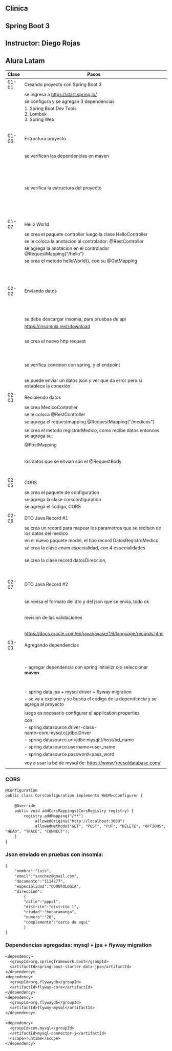 ## Clinica
## Spring Boot 3
## Instructor: Diego Rojas
## Alura Latam

| Clase | Pasos                                                                               | Errores/Observación                         |
|-------|-------------------------------------------------------------------------------------|---------------------------------------------|
| 01-01 | Creando proyecto con Spring Boot 3                                                  |                                             |
|       | se ingresa a https://start.spring.io/                                               |                                             |
|       | se configura y se agregan 3 dependencias                                            |                                             |
|       | 1. Spring Boot Dev Tools<br/>2. Lombok <br/>3. Spring Web                           |                                             |
|       |                                                                                     |                                             |
| 01-06 | Estructura proyecto                                                                 | ![img.png](img.png)                         |
|       | se verifican las dependencias en maven                                              |                                             |
|       | se verifica la estructura del proyecto                                              | ![img_1.png](img_1.png)                     |
|       |                                                                                     |                                             |
| 01-07 | Hello World                                                                         |                                             |
|       | se crea el paquete controller luego la clase HelloController                        |                                             |
|       | se le coloca la anotacion al controlador: @RestController                           |                                             |
|       | se agrega la anotacion en el controlador @RequestMapping("/hello")                  | ![img_2.png](img_2.png)                     |
|       | se crea el metodo helloWorld(), con su @GetMapping                                  |                                             |
|       |                                                                                     |                                             |
| 02-02 | Enviando datos                                                                      | ![img_3.png](img_3.png)                     |
|       | se debe descargar insomia, para pruebas de api                                      |                                             |
|       | https://insomnia.rest/download                                                      |                                             |
|       | se crea el nuevo http request                                                       | ![img_4.png](img_4.png)                     |
|       | se verifica conexion con spring, y el endpoint                                      | ![img_5.png](img_5.png)                     |
|       | se puede enviar un datos json y ver que da error pero si establece la conexión      |                                             |
|       |                                                                                     |                                             |
| 02-03 | Recibiendo datos                                                                    |                                             |
|       | se crea MedicoController                                                            |                                             |
|       | se le coloca @RestController                                                        |                                             |
|       | se agrega el requestmapping  @RequestMapping("/medicos")                            |                                             |
|       | se crea el metodo registrarMedico, como recibe datos entonces se agrega su:         | ![img_6.png](img_6.png)                     |
|       | @PostMapping                                                                        |                                             |
|       | los datos que se envian son el @RequestBody                                         | ![img_7.png](img_7.png)                     |
|       |                                                                                     |                                             |
| 02-05 | CORS                                                                                |                                             |
|       | se crea el paquete de configuration                                                 |                                             |
|       | se agrega la clase corsconfiguration                                                |                                             |
|       | se agrega el codigo, CORS                                                           |                                             |
|       |                                                                                     |                                             |
| 02-06 | DTO Java Record #1                                                                  |                                             |
|       | se crea un record para mapear los parametros que se reciben de los datos del medico |                                             |
|       | en el nuevo paquete model, el tipo record DatosRegistroMedico                       |                                             |
|       | se crea la clase enum especialidad, con 4 especialidades                            | ![img_8.png](img_8.png)                     |
|       | se crea la clase record datosDireccion,                                             | muestra ok, solo envio datos, sin direccion |
|       |                                                                                     |                                             |
| 02-07 | DTO Java Record #2                                                                  | ![img_9.png](img_9.png)                     |
|       | se revisa el formato del dto y del json que se envia, todo ok                       |                                             |
|       | revision de las validaciones                                                        | ![img_10.png](img_10.png)                   |
|       | https://docs.oracle.com/en/java/javase/16/language/records.html                     |                                             |
|       |                                                                                     |                                             |
| 03-03 | Agregando dependencias                                                              |                                             |
|       | - agregar dependencia con spring initializr  ojo seleccionar **maven**              | ![img_11.png](img_11.png)                   |
|       | - spring data jpa + mysql driver + flyway migration                                 |                                             |
|       | - se va a explorer y se busca el codigo de la dependencia y se agrega al proyecto   |                                             |
|       |                                                                                     |                                             |
|       | luego es necesario configurar el application.properties                             |                                             |
|       | con:                                                                                |                                             |
|       | - spring.datasource.driver-class-name=com.mysql.cj.jdbc.Driver                      |                                             |
|       | - spring.datasource.url=jdbc:mysql://host/bd_name                                   |                                             |
|       | - spring.datasource.username=user_name                                              |                                             |
|       | - spring.datasource.password=pass_word                                              |                                             |
|       |                                                                                     |                                             |
|       | voy a usar la bd de mysql de: https://www.freesqldatabase.com/                      |                                             |
|       |                                                                                     |                                             |


### CORS
    @Configuration
    public class CorsConfiguration implements WebMvcConfigurer {
    
        @Override
        public void addCorsMappings(CorsRegistry registry) {
            registry.addMapping("/**")
                .allowedOrigins("http://localhost:3000")
                .allowedMethods("GET", "POST", "PUT", "DELETE", "OPTIONS", "HEAD", "TRACE", "CONNECT");
        }
    }

### Json enviado en pruebas con insomia:
    
    {
        "nombre":"luis",
        "email":"sanchez@gmail.com",
        "documento":"1114277",
        "especialidad":"ODONTOLOGIA",
        "direccion":
            {
            "calle":"pppal",
            "distrito":"distrito 1",
            "ciudad":"bucaramanga",
            "numero":"20",
            "complemento":"cerca de aqui"
            }
    }
    

### Dependencias agregadas: mysql + jpa + flyway migration

    <dependency>
      <groupId>org.springframework.boot</groupId>
      <artifactId>spring-boot-starter-data-jpa</artifactId>
    </dependency>
    <dependency>
      <groupId>org.flywaydb</groupId>
      <artifactId>flyway-core</artifactId>
    </dependency>
    <dependency>
      <groupId>org.flywaydb</groupId>
      <artifactId>flyway-mysql</artifactId>
    </dependency>

    <dependency>
      <groupId>com.mysql</groupId>
      <artifactId>mysql-connector-j</artifactId>
      <scope>runtime</scope>
    </dependency>
